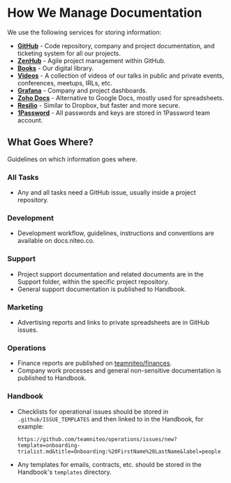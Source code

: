 # How We Manage Documentation

We use the following services for storing information:

- **[GitHub](https://github.com/teamniteo)** - Code repository, company and project documentation, and ticketing system for all our projects.
- **[ZenHub](https://www.zenhub.com/)** - Agile project management within GitHub.
- **[Books](http://books.niteo.co)** - Our digital library.
- **[Videos](http://videos.niteo.co)** - A collection of videos of our talks in public and private events, conferences, meetups, IRLs, etc.
- **[Grafana](http://niteo.grafana.net)** - Company and project dashboards.
- **[Zoho Docs](https://docs.zoho.eu/home)** - Alternative to Google Docs, mostly used for spreadsheets.
- **[Resilio](https://www.resilio.com/)** - Similar to Dropbox, but faster and more secure.
- **[1Password](https://my.1password.com/)** - All passwords and keys are stored in 1Password team account.

## What Goes Where?

Guidelines on which information goes where.

### All Tasks

- Any and all tasks need a GitHub issue, usually inside a project repository.

### Development

- Development workflow, guidelines, instructions and conventions are available on docs.niteo.co.

### Support

- Project support documentation and related documents are in the Support folder, within the specific project repository.
- General support documentation is published to Handbook.

### Marketing

- Advertising reports and links to private spreadsheets are in GitHub issues.

### Operations

- Finance reports are published on [teamniteo/finances](https://github.com/teamniteo/finances).
- Company work processes and general non-sensitive documentation is published to Handbook.

### Handbook

- Checklists for operational issues should be stored in
`.github/ISSUE_TEMPLATES` and then linked to in the Handbook, for example:

    `https://github.com/teamniteo/operations/issues/new?template=onboarding-trialist.md&title=Onboarding:%20FirstName%20LastName&label=people`

- Any templates for emails, contracts, etc. should be stored in the Handbook's `templates` directory.
